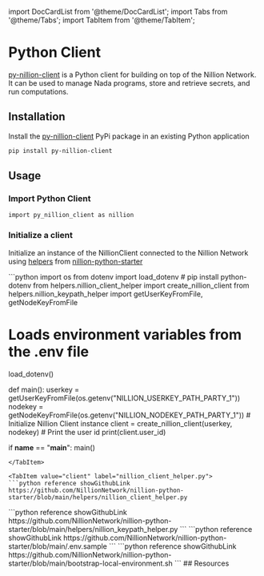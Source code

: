 import DocCardList from '@theme/DocCardList';
import Tabs from '@theme/Tabs';
import TabItem from '@theme/TabItem';

# Python Client

[py-nillion-client](https://pypi.org/project/py-nillion-client/) is a Python client for building on top of the Nillion Network. It can be used to manage Nada programs, store and retrieve secrets, and run computations.

## Installation

Install the [py-nillion-client](https://pypi.org/project/py-nillion-client/) PyPi package in an existing Python application

```bash
pip install py-nillion-client
```

## Usage

### Import Python Client

```python3
import py_nillion_client as nillion
```

### Initialize a client

Initialize an instance of the NillionClient connected to the Nillion Network using [helpers](https://github.com/NillionNetwork/nillion-python-starter/tree/main/helpers) from [nillion-python-starter](https://github.com/NillionNetwork/nillion-python-starter)

<Tabs>
<TabItem value="main" label="main.py" default>
```python 
import os
from dotenv import load_dotenv # pip install python-dotenv
from helpers.nillion_client_helper import create_nillion_client
from helpers.nillion_keypath_helper import getUserKeyFromFile, getNodeKeyFromFile

# Loads environment variables from the .env file
load_dotenv()  

def main():
    userkey = getUserKeyFromFile(os.getenv("NILLION_USERKEY_PATH_PARTY_1"))
    nodekey = getNodeKeyFromFile(os.getenv("NILLION_NODEKEY_PATH_PARTY_1"))
    # Initialize Nillion Client instance
    client = create_nillion_client(userkey, nodekey)
    # Print the user id
    print(client.user_id)

if __name__ == "__main__":
    main()
```
</TabItem>

<TabItem value="client" label="nillion_client_helper.py">
```python reference showGithubLink
https://github.com/NillionNetwork/nillion-python-starter/blob/main/helpers/nillion_client_helper.py
```
</TabItem>

<TabItem value="keypath" label="nillion_keypath_helper.py">
```python reference showGithubLink
https://github.com/NillionNetwork/nillion-python-starter/blob/main/helpers/nillion_keypath_helper.py
```
</TabItem>

<TabItem value="env" label=".env">
```python reference showGithubLink
https://github.com/NillionNetwork/nillion-python-starter/blob/main/.env.sample
```
</TabItem>
<TabItem value="bootstrap" label="bootstrap_script">
```python reference showGithubLink
https://github.com/NillionNetwork/nillion-python-starter/blob/main/bootstrap-local-environment.sh
```
</TabItem>
</Tabs>
## Resources

<DocCardList/>
